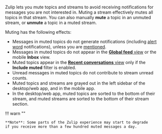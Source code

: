 Zulip lets you mute topics and streams to avoid receiving notifications for messages
you are not interested in. Muting a stream effectively mutes all topics in
that stream. You can also manually **mute** a topic in an unmuted stream, or
**unmute** a topic in a muted stream.

Muting has the following effects:

- Messages in muted topics do not generate notifications (including [alert
  word](/help/dm-mention-alert-notifications#alert-words) notifications), unless
  you are [mentioned](/help/mention-a-user-or-group).
- Messages in muted topics do not appear in the [**Global feed**
  view](/help/all-messages) or the mobile **Inbox** view.
- Muted topics appear in the [**Recent conversations**
  view](/help/recent-conversations) only if the **Include muted** filter is
  enabled.
- Unread messages in muted topics do not contribute to stream unread counts.
- Muted topics and streams are grayed out in the left sidebar of the desktop/web
  app, and in the mobile app.
- In the desktop/web app, muted topics are sorted to the bottom of their stream,
  and muted streams are sorted to the bottom of their stream section.

!!! warn ""

    **Note**: Some parts of the Zulip experience may start to degrade
    if you receive more than a few hundred muted messages a day.
